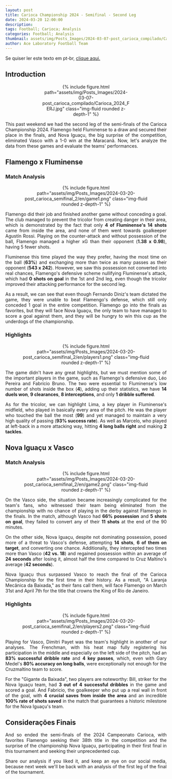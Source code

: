 ```yaml
---
layout: post
title: Carioca Championship 2024 - Semifinal - Second Leg
date: 2024-03-20 12:00:00
description:
tags: Football; Carioca; Analysis
categories: Football; Analysis
thumbnail: assets/img/Posts_Images/2024-03-07-post_carioca_compilado/Carioca_2024_FERJ.jpg
author: Ace Laboratory Football Team
---
```

<p align="justify">
Se quiser ler este texto em pt-br, <a href = "https://ac3lab.github.io/blog/2000/post_carioca_semifinal_2-pt/"> clique aqui.</a>
</p>

<h2>Introduction</h2>

<div style="width: 55%; margin: 0 auto; text-align: center;">
{% include figure.html path="assets/img/Posts_Images/2024-03-07-post_carioca_compilado/Carioca_2024_FERJ.jpg" class="img-fluid rounded z-depth-1" %}
</div>

<div style="text-align: justify">
<p align="justify">
This past weekend we had the second leg of the semi-finals of the Carioca Championship 2024. Flamengo held Fluminense to a draw and secured their place in the finals, and Nova Iguaçu, the big surprise of the competition, eliminated Vasco with a 1-0 win at the Maracanã. Now, let's analyze the data from these games and evaluate the teams' performances.
</p>
</div>

<h2>Flamengo x Fluminense</h2>

<div style="text-align: justify">

<h3>Match Analysis</h3>
<div style="width: 80%; margin: 0 auto; text-align: center;">
{% include figure.html path="assets/img/Posts_Images/2024-03-20-post_carioca_semifinal_2/en/game1.png" class="img-fluid rounded z-depth-1" %}
</div>

<p align="justify">
Flamengo did their job and finished another game without conceding a goal. The club managed to prevent the tricolor from creating danger in their area, which is demonstrated by the fact that only <b>4 of Fluminense's 14 shots</b> came from inside the area, and none of them went towards goalkeeper Agustín Rossi. Playing on the counter-attack and without possession of the ball, Flamengo managed a higher xG than their opponent (<b>1.38 x 0.98</b>), having 5 fewer shots.
</p>
<p align="justify">
Fluminense this time played the way they prefer, having the most time on the ball (<b>63%</b>) and exchanging more than twice as many passes as their opponent (<b>543 x 242</b>). However, we saw this possession not converted into real chances, Flamengo's defensive scheme nullifying Fluminense's attack, which had <b>0 shots on goal</b> in the 1st and 2nd leg, even though the tricolor improved their attacking performance for the second leg.
</p>
<p align="justify">As a result, we can see that even though Fernando Diniz's team dictated the game, they were unable to beat Flamengo's defense, which still only conceded 1 goal in the entire competition. Flamengo go into the finals as favorites, but they will face Nova Iguaçu, the only team to have managed to score a goal against them, and they will be hungry to win this cup as the underdogs of the championship.
</p>


<h3>Highlights</h3>

<div style="width: 80%; margin: 0 auto; text-align: center;">
{% include figure.html path="assets/img/Posts_Images/2024-03-20-post_carioca_semifinal_2/en/players1.png" class="img-fluid rounded z-depth-1" %}
</div>

<p align="justify">
The game didn't have any great highlights, but we must mention some of the important players in the game, such as Flamengo's defensive duo, Léo Pereira and Fabrício Bruno. The two were essential to Fluminense's low number of shots inside the box (<b>4</b>), adding up their statistics, we have <b>14 duels won</b>, <b>9 clearances</b>, <b>8 interceptions</b>, and only <b>1 dribble suffered</b>.
</p>

<p align="justify">
As for the tricolor, we can highlight Lima, a key player in Fluminense's midfield, who played in basically every area of the pitch. He was the player who touched the ball the most (<b>99</b>) and yet managed to maintain a very high quality of passing (<b>93% success rate</b>). As well as Marcelo, who played at left-back in a more attacking way, hitting <b>4 long balls right</b> and making <b>2 tackles</b>.

</p>

</div>

<h2>Nova Iguaçu x Vasco</h2>

<div style="text-align: justify">
<h3>Match Analysis</h3>
<div style="width: 80%; margin: 0 auto; text-align: center;">
{% include figure.html path="assets/img/Posts_Images/2024-03-20-post_carioca_semifinal_2/en/game2.png" class="img-fluid rounded z-depth-1" %}
</div>
<p align="justify">
On the Vasco side, the situation became increasingly complicated for the team's fans, who witnessed their team being eliminated from the championship with no chance of playing in the derby against Flamengo in the finals. In the match, although Vasco had <b>66% possession</b> and <b>5 shots on goal</b>, they failed to convert any of their <b>11 shots</b> at the end of the 90 minutes.
</p>

<p align="justify">On the other side, Nova Iguaçu, despite not dominating possession, posed more of a threat to Vasco's defense, attempting <b>14 shots</b>, <b>6 of them on target</b>, and converting one chance. Additionally, they intercepted two times more than Vasco (<b>42 vs. 18</b>) and regained possession within an average of <b>24 seconds</b> after losing it, almost half the time compared to Cruz Maltino's average (<b>42 seconds</b>).
</p>

<p align="justify">Nova Iguaçu thus surpassed Vasco to reach the final of the Carioca Championship for the first time in their history. As a result, "A Laranja Mecânica da Baixada," as their fans call them, will face Flamengo on March 31st and April 7th for the title that crowns the King of Rio de Janeiro.
</p>

<h3>Highlights</h3>

<div style="width: 80%; margin: 0 auto; text-align: center;">
{% include figure.html path="assets/img/Posts_Images/2024-03-20-post_carioca_semifinal_2/en/players2.png" class="img-fluid rounded z-depth-1" %}
</div>

<p align="justify">Playing for Vasco, Dimitri Payet was the team's highlight in another of our analyses. The Frenchman, with his heat map fully registering his participation in the middle and especially on the left side of the pitch, had an <b>83% successful dribble rate</b> and <b>4 key passes</b>, which, even with Gary Medel's <b>80% accuracy on long balls</b>, were exceptionally not enough for the Cruzmaltino team to score.</p>
<p align="justify">For the "Gigante da Baixada", two players are noteworthy: Bill, striker for the Nova Iguaçu team, had <b>3 out of 4 successful dribbles</b> in the game and scored a goal. And Fabricio, the goalkeeper who put up a real wall in front of the goal, with <b>4 crucial saves from inside the area</b> and an incredible <b>100% rate of shots saved</b> in the match that guarantees a historic milestone for the Nova Iguaçu's team.</p>
</div>

<h2>Considerações Finais</h2>
<div style="text-align: justify">

<p align="justify">
And so ended the semi-finals of the 2024 Campeonato Carioca, with favorites Flamengo seeking their 38th title in the competition and the surprise of the championship Nova Iguaçu, participating in their first final in this tournament and seeking their unprecedented cup.
</p>

<p align="justify">
Share our analysis if you liked it, and keep an eye on our social media, because next week we'll be back with an analysis of the first leg of the final of the tournament.
</p>
</div>
